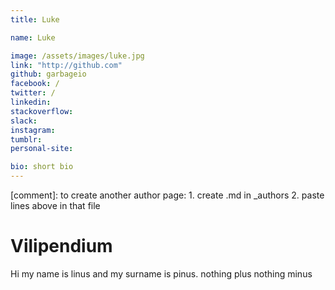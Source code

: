 ```yaml
---
title: Luke

name: Luke

image: /assets/images/luke.jpg
link: "http://github.com"
github: garbageio
facebook: /
twitter: /
linkedin: 
stackoverflow: 
slack: 
instagram: 
tumblr: 
personal-site:

bio: short bio
---
```


[comment]: to create another author page: 1. create .md in _authors 2. paste lines above in that file

# Vilipendium 
Hi my name is linus and my surname is pinus. nothing plus nothing minus